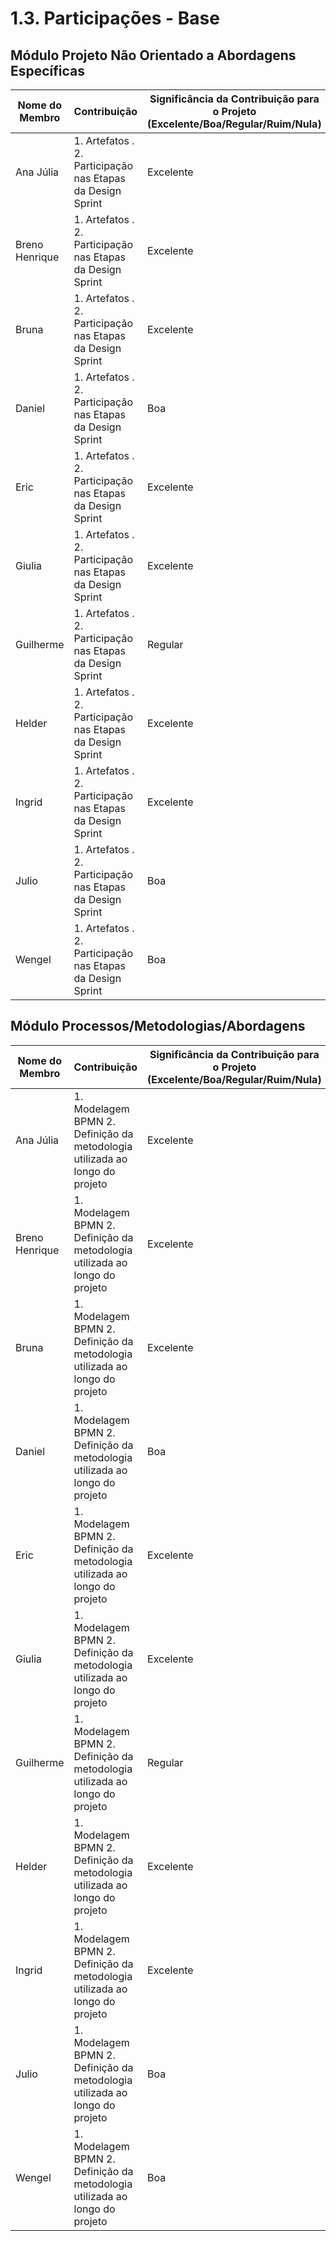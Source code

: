 # 1.3. Participações - Base
## Módulo Projeto Não Orientado a Abordagens Específicas

|Nome do Membro | Contribuição | Significância da Contribuição para o Projeto (Excelente/Boa/Regular/Ruim/Nula) |
| -- | -- | -- |
| Ana Júlia  |  1. Artefatos . 2. Participação nas Etapas da Design Sprint | Excelente |
| Breno Henrique  |  1. Artefatos . 2. Participação nas Etapas da Design Sprint | Excelente |
| Bruna  |  1. Artefatos . 2. Participação nas Etapas da Design Sprint | Excelente |
| Daniel  |  1. Artefatos . 2. Participação nas Etapas da Design Sprint | Boa |
| Eric  |  1. Artefatos . 2. Participação nas Etapas da Design Sprint | Excelente |
| Giulia  |  1. Artefatos . 2. Participação nas Etapas da Design Sprint | Excelente |
| Guilherme  |  1. Artefatos . 2. Participação nas Etapas da Design Sprint | Regular |
| Helder  |  1. Artefatos . 2. Participação nas Etapas da Design Sprint | Excelente |
| Ingrid  |  1. Artefatos . 2. Participação nas Etapas da Design Sprint | Excelente |
| Julio  |  1. Artefatos . 2. Participação nas Etapas da Design Sprint | Boa |
| Wengel  |  1. Artefatos . 2. Participação nas Etapas da Design Sprint | Boa |


## Módulo Processos/Metodologias/Abordagens

|Nome do Membro | Contribuição | Significância da Contribuição para o Projeto (Excelente/Boa/Regular/Ruim/Nula) |
| -- | -- | -- |
| Ana Júlia  |  1. Modelagem BPMN 2. Definição da metodologia utilizada ao longo do projeto | Excelente |
| Breno Henrique  |  1. Modelagem BPMN 2. Definição da metodologia utilizada ao longo do projeto | Excelente |
| Bruna  |  1. Modelagem BPMN 2. Definição da metodologia utilizada ao longo do projeto | Excelente |
| Daniel  |  1. Modelagem BPMN 2. Definição da metodologia utilizada ao longo do projeto | Boa |
| Eric  |  1. Modelagem BPMN 2. Definição da metodologia utilizada ao longo do projeto | Excelente |
| Giulia  |  1. Modelagem BPMN 2. Definição da metodologia utilizada ao longo do projeto | Excelente |
| Guilherme  |  1. Modelagem BPMN 2. Definição da metodologia utilizada ao longo do projeto | Regular |
| Helder  |  1. Modelagem BPMN 2. Definição da metodologia utilizada ao longo do projeto | Excelente |
| Ingrid  |  1. Modelagem BPMN 2. Definição da metodologia utilizada ao longo do projeto | Excelente |
| Julio  |  1. Modelagem BPMN 2. Definição da metodologia utilizada ao longo do projeto | Boa |
| Wengel  |  1. Modelagem BPMN 2. Definição da metodologia utilizada ao longo do projeto | Boa |
